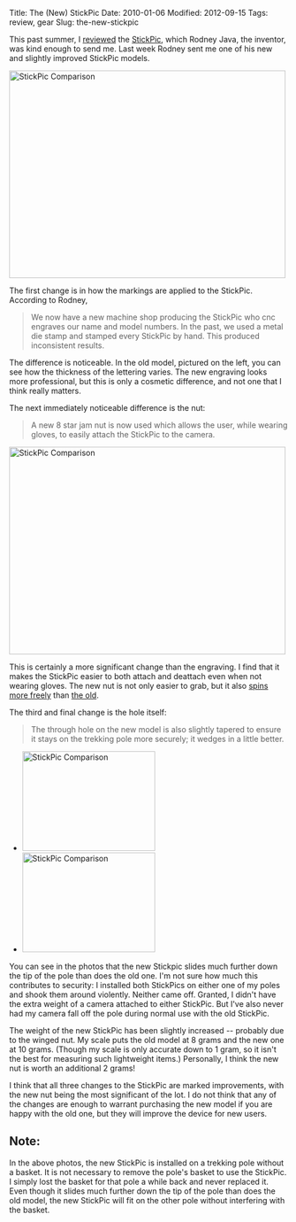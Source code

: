 Title: The (New) StickPic
Date: 2010-01-06
Modified: 2012-09-15
Tags: review, gear
Slug: the-new-stickpic

This past summer, I <a href="http://pig-monkey.com/2009/07/07/the-stickpic/">reviewed</a> the <a href="http://thestickpic.com/">StickPic</a>, which Rodney Java, the inventor, was kind enough to send me. Last week Rodney sent me one of his new and slightly improved StickPic models.

<a href="http://www.flickr.com/photos/pigmonkey/4253241548/" title="StickPic Comparison by Pig Monkey, on Flickr"><img src="http://farm3.static.flickr.com/2690/4253241548_47087539f7.jpg" width="500" height="375" alt="StickPic Comparison" /></a>

The first change is in how the markings are applied to the StickPic. According to Rodney,
<blockquote>We now have a new machine shop producing the StickPic who cnc engraves our name and model numbers. In the past, we used a metal die stamp and stamped every StickPic by hand. This produced inconsistent results.</blockquote>

The difference is noticeable. In the old model, pictured on the left, you can see how the thickness of the lettering varies. The new engraving looks more professional, but this is only a cosmetic difference, and not one that I think really matters.

The next immediately noticeable difference is the nut:
<blockquote>A new 8 star jam nut is now used which allows the user, while wearing gloves, to easily attach the StickPic to the camera.</blockquote>

<a href="http://www.flickr.com/photos/pigmonkey/4252474091/" title="StickPic Comparison by Pig Monkey, on Flickr"><img src="http://farm5.static.flickr.com/4056/4252474091_17af6a09c5.jpg" width="500" height="375" alt="StickPic Comparison" /></a>

This is certainly a more significant change than the engraving. I find that it makes the StickPic easier to both attach and deattach even when not wearing gloves. The new nut is not only easier to grab, but it also <a href="http://www.flickr.com/photos/pigmonkey/4252450963/">spins more freely</a> than <a href="http://www.flickr.com/photos/pigmonkey/4252469419/">the old</a>.

The third and final change is the hole itself:
<blockquote>The through hole on the new model is also slightly tapered to ensure it stays on the trekking pole more securely; it wedges in a little better.</blockquote>

<ul class="thumbs">
	<li><a href="http://www.flickr.com/photos/pigmonkey/4253247742/" title="StickPic Comparison by Pig Monkey, on Flickr"><img src="http://farm5.static.flickr.com/4035/4253247742_1c897ef6fe_m.jpg" width="240" height="180" alt="StickPic Comparison" /></a></li>
	<li><a href="http://www.flickr.com/photos/pigmonkey/4252475373/" title="StickPic Comparison by Pig Monkey, on Flickr"><img src="http://farm5.static.flickr.com/4042/4252475373_84fca1a3f7_m.jpg" width="240" height="180" alt="StickPic Comparison" /></a></li>
</ul>

You can see in the photos that the new Stickpic slides much further down the tip of the pole than does the old one. I'm not sure how much this contributes to security: I installed both StickPics on either one of my poles and shook them around violently. Neither came off. Granted, I didn't have the extra weight of a camera attached to either StickPic. But I've also never had my camera fall off the pole during normal use with the old StickPic.

The weight of the new StickPic has been slightly increased -- probably due to the winged nut. My scale puts the old model at 8 grams and the new one at 10 grams. (Though my scale is only accurate down to 1 gram, so it isn't the best for measuring such lightweight items.) Personally, I think the new nut is worth an additional 2 grams!

I think that all three changes to the StickPic are marked improvements, with the new nut being the most significant of the lot. I do not think that any of the changes are enough to warrant purchasing the new model if you are happy with the old one, but they will improve the device for new users.

<h2>Note:</h2>
In the above photos, the new StickPic is installed on a trekking pole without a basket. It is not necessary to remove the pole's basket to use the StickPic. I simply lost the basket for that pole a while back and never replaced it. Even though it slides much further down the tip of the pole than does the old model, the new StickPic will fit on the other pole without interfering with the basket.
